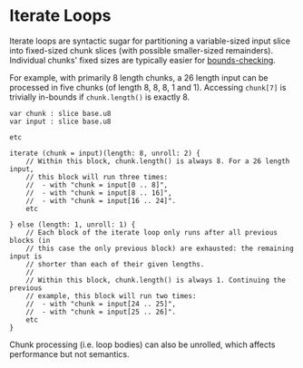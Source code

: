 # Iterate Loops

Iterate loops are syntactic sugar for partitioning a variable-sized input slice
into fixed-sized chunk slices (with possible smaller-sized remainders).
Individual chunks' fixed sizes are typically easier for
[bounds-checking](/doc/note/bounds-checking.md).

For example, with primarily 8 length chunks, a 26 length input can be processed
in five chunks (of length 8, 8, 8, 1 and 1). Accessing `chunk[7]` is trivially
in-bounds if `chunk.length()` is exactly 8.

```
var chunk : slice base.u8
var input : slice base.u8

etc

iterate (chunk = input)(length: 8, unroll: 2) {
    // Within this block, chunk.length() is always 8. For a 26 length input,
    // this block will run three times:
    //  - with "chunk = input[0 .. 8]",
    //  - with "chunk = input[8 .. 16]",
    //  - with "chunk = input[16 .. 24]".
    etc

} else (length: 1, unroll: 1) {
    // Each block of the iterate loop only runs after all previous blocks (in
    // this case the only previous block) are exhausted: the remaining input is
    // shorter than each of their given lengths.
    //
    // Within this block, chunk.length() is always 1. Continuing the previous
    // example, this block will run two times:
    //  - with "chunk = input[24 .. 25]",
    //  - with "chunk = input[25 .. 26]".
    etc
}
```

Chunk processing (i.e. loop bodies) can also be unrolled, which affects
performance but not semantics.
